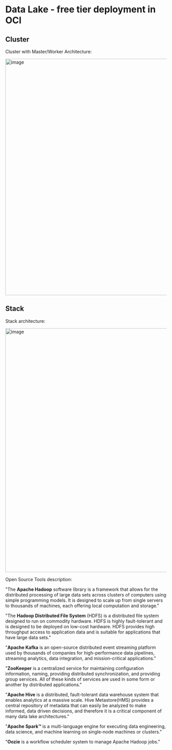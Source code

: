 # Data Lake - free tier deployment in OCI

## Cluster

Cluster with Master/Worker Architecture:

<img width="737" alt="image" src="https://github.com/rafaelpereirad/data-lake-free-tier-OCI/assets/95055138/8317fbe0-6698-470f-ab00-e980dada01a0">

## Stack

Stack architecture:

<img width="760" alt="image" src="https://github.com/rafaelpereirad/data-lake-free-tier-OCI/assets/95055138/7330eb00-79bc-444e-817e-e19dbe315bce">

Open Source Tools description:

"The **Apache Hadoop** software library is a framework that allows for the distributed processing of large data sets across clusters of computers using simple programming models. It is designed to scale up from single servers to thousands of machines, each offering local computation and storage."

"The **Hadoop Distributed File System** (HDFS) is a distributed file system designed to run on commodity hardware. HDFS is highly fault-tolerant and is designed to be deployed on low-cost hardware. HDFS provides high throughput access to application data and is suitable for applications that have large data sets."

"**Apache Kafka** is an open-source distributed event streaming platform used by thousands of companies for high-performance data pipelines, streaming analytics, data integration, and mission-critical applications."

"**ZooKeeper** is a centralized service for maintaining configuration information, naming, providing distributed synchronization, and providing group services. All of these kinds of services are used in some form or another by distributed applications."

"**Apache Hive** is a distributed, fault-tolerant data warehouse system that enables analytics at a massive scale. Hive Metastore(HMS) provides a central repository of metadata that can easily be analyzed to make informed, data driven decisions, and therefore it is a critical component of many data lake architectures."

"**Apache Spark™** is a multi-language engine for executing data engineering, data science, and machine learning on single-node machines or clusters."

"**Oozie** is a workflow scheduler system to manage Apache Hadoop jobs."



